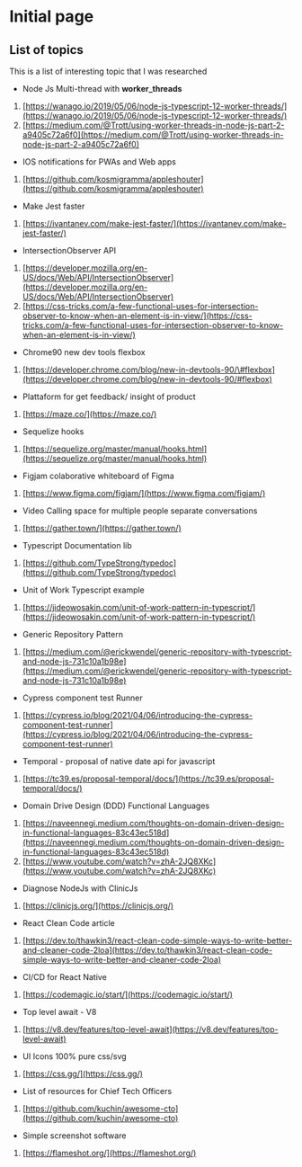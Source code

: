 # Initial page

## List of topics

This is a list of interesting topic that I was researched 

* Node Js Multi-thread with **worker\_threads**

1. [https://wanago.io/2019/05/06/node-js-typescript-12-worker-threads/](https://wanago.io/2019/05/06/node-js-typescript-12-worker-threads/)
2. [https://medium.com/@Trott/using-worker-threads-in-node-js-part-2-a9405c72a6f0](https://medium.com/@Trott/using-worker-threads-in-node-js-part-2-a9405c72a6f0)

* IOS notifications for PWAs and Web apps

1. [https://github.com/kosmigramma/appleshouter](https://github.com/kosmigramma/appleshouter)

* Make Jest faster

1. [https://ivantanev.com/make-jest-faster/](https://ivantanev.com/make-jest-faster/)

* IntersectionObserver API

1. [https://developer.mozilla.org/en-US/docs/Web/API/IntersectionObserver](https://developer.mozilla.org/en-US/docs/Web/API/IntersectionObserver)
2. [https://css-tricks.com/a-few-functional-uses-for-intersection-observer-to-know-when-an-element-is-in-view/](https://css-tricks.com/a-few-functional-uses-for-intersection-observer-to-know-when-an-element-is-in-view/)

* Chrome90 new dev tools flexbox

1. [https://developer.chrome.com/blog/new-in-devtools-90/\#flexbox](https://developer.chrome.com/blog/new-in-devtools-90/#flexbox)

* Plattaform for get feedback/ insight of product

1. [https://maze.co/](https://maze.co/)

* Sequelize hooks

1. [https://sequelize.org/master/manual/hooks.html](https://sequelize.org/master/manual/hooks.html)

* Figjam colaborative whiteboard of Figma

1. [https://www.figma.com/figjam/](https://www.figma.com/figjam/)

* Video Calling space for multiple people separate conversations

1. [https://gather.town/](https://gather.town/)

* Typescript Documentation lib

1. [https://github.com/TypeStrong/typedoc](https://github.com/TypeStrong/typedoc)

* Unit of Work Typescript example

1. [https://jideowosakin.com/unit-of-work-pattern-in-typescript/](https://jideowosakin.com/unit-of-work-pattern-in-typescript/)

* Generic Repository Pattern

1. [https://medium.com/@erickwendel/generic-repository-with-typescript-and-node-js-731c10a1b98e](https://medium.com/@erickwendel/generic-repository-with-typescript-and-node-js-731c10a1b98e)

* Cypress component test Runner

1. [https://cypress.io/blog/2021/04/06/introducing-the-cypress-component-test-runner](https://cypress.io/blog/2021/04/06/introducing-the-cypress-component-test-runner)

* Temporal - proposal of native date api for javascript

1. [https://tc39.es/proposal-temporal/docs/](https://tc39.es/proposal-temporal/docs/)

* Domain Drive Design \(DDD\) Functional Languages

1. [https://naveennegi.medium.com/thoughts-on-domain-driven-design-in-functional-languages-83c43ec518d](https://naveennegi.medium.com/thoughts-on-domain-driven-design-in-functional-languages-83c43ec518d)
2. [https://www.youtube.com/watch?v=zhA-2JQ8XKc](https://www.youtube.com/watch?v=zhA-2JQ8XKc)

* Diagnose NodeJs with ClinicJs

1. [https://clinicjs.org/](https://clinicjs.org/)

* React Clean Code article 

1. [https://dev.to/thawkin3/react-clean-code-simple-ways-to-write-better-and-cleaner-code-2loa](https://dev.to/thawkin3/react-clean-code-simple-ways-to-write-better-and-cleaner-code-2loa)

* CI/CD for React Native

1. [https://codemagic.io/start/](https://codemagic.io/start/)

* Top level await - V8

1. [https://v8.dev/features/top-level-await](https://v8.dev/features/top-level-await)

* UI Icons 100% pure css/svg

1. [https://css.gg/](https://css.gg/)

* List of resources for Chief Tech Officers

1. [https://github.com/kuchin/awesome-cto](https://github.com/kuchin/awesome-cto)

* Simple screenshot software

1. [https://flameshot.org/](https://flameshot.org/)









